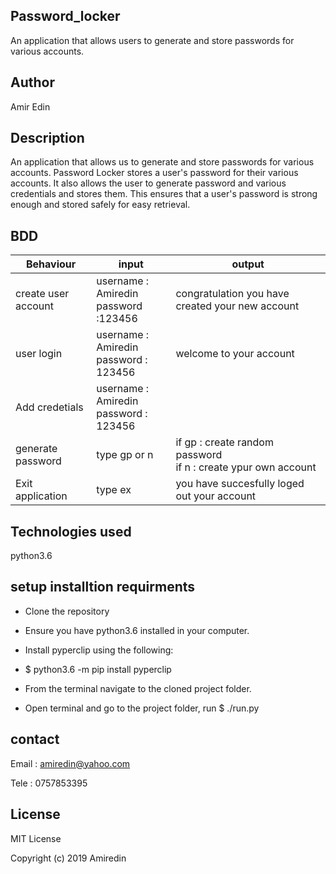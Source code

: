 ## Password_locker

An application that allows users to generate and store passwords for various accounts.

## Author

Amir Edin

## Description

An application that allows us to generate and store passwords for various accounts. Password Locker stores a user's password for their various accounts. It also allows the user to generate  password and various credentials and stores them. This ensures that a user's password is strong enough and stored safely for easy retrieval.


## BDD

|  Behaviour  | input  | output |
|---|---|---|
| create user account | username : Amiredin <br> password :123456 | congratulation you have created your new account |
| user login | username : Amiredin <br> password : 123456 | welcome to your account |
| Add credetials | username : Amiredin <br> password : 123456 | |---| ---|---|This are your credential |
| generate password | type gp or n | if gp  : create random password <br> if n : create ypur own account|
| Exit application | type ex | you have succesfully loged out your account |


## Technologies used 
 python3.6


 ## setup installtion requirments

* Clone the repository

* Ensure you have python3.6 installed in your computer.

* Install pyperclip using the following:

* $ python3.6 -m pip install pyperclip

* From the terminal navigate to the cloned project folder.

* Open terminal and go to the project folder, run $ 
./run.py

## contact
Email : amiredin@yahoo.com

Tele : 0757853395


## License

MIT License

Copyright (c) 2019 Amiredin